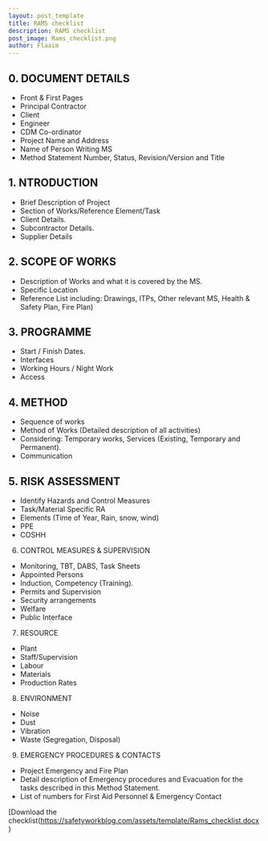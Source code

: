 ```yaml
---
layout: post_template
title: RAMS checklist
description: RAMS checklist
post_image: Rams_checklist.png
author: Flaaim
---
```



## 0. DOCUMENT DETAILS

- Front & First Pages
- Principal Contractor
- Client
- Engineer
- CDM Co-ordinator
- Project Name and Address
- Name of Person Writing MS
- Method Statement Number, Status, Revision/Version and Title
## 1. NTRODUCTION

- Brief Description of Project
- Section of Works/Reference Element/Task
- Client Details.
- Subcontractor Details.
- Supplier Details
## 2. SCOPE OF WORKS

- Description of Works and what it is covered by the MS.
- Specific Location
- Reference List including: Drawings, ITPs, Other relevant MS, Health & Safety Plan, Fire Plan)

## 3. PROGRAMME


- Start / Finish Dates.
- Interfaces
- Working Hours / Night Work 
- Access

## 4. METHOD

- Sequence of works
- Method of Works (Detailed description of all activities)
- Considering: Temporary works, Services (Existing, Temporary and Permanent).
- Communication

## 5. RISK ASSESSMENT


- Identify Hazards and Control Measures
- Task/Material Specific RA
- Elements (Time of Year, Rain, snow, wind)
- PPE
- COSHH

6. CONTROL MEASURES & SUPERVISION


- Monitoring, TBT, DABS, Task Sheets
- Appointed Persons
- Induction, Competency (Training).
- Permits and Supervision
- Security arrangements
- Welfare
- Public Interface

7. RESOURCE


- Plant
- Staff/Supervision
- Labour
- Materials
- Production Rates

8. ENVIRONMENT

- Noise
- Dust
- Vibration
- Waste (Segregation, Disposal)

9. EMERGENCY PROCEDURES & CONTACTS
- Project Emergency and Fire Plan
- Detail description of Emergency procedures and Evacuation for the tasks described in this Method Statement.
- List of numbers for First Aid Personnel & Emergency Contact

[Download the checklist(https://safetyworkblog.com/assets/template/Rams_checklist.docx)
